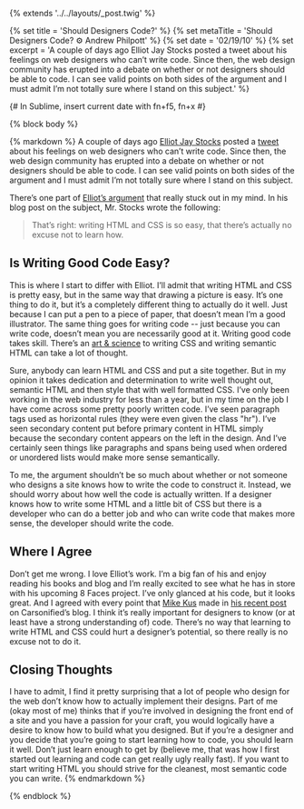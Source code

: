 {% extends '../../layouts/_post.twig' %}

{% set title = 'Should Designers Code?' %}
{% set metaTitle = 'Should Designers Code? ⚙ Andrew Philpott' %}
{% set date = '02/19/10' %}
{% set excerpt = 'A couple of days ago Elliot Jay Stocks posted a tweet about his feelings on web designers who can’t write code. Since then, the web design community has erupted into a debate on whether or not designers should be able to code. I can see valid points on both sides of the argument and I must admit I’m not totally sure where I stand on this subject.' %}

{# In Sublime, insert current date with fn+f5, fn+x #}

{% block body %}

{% markdown %}
A couple of days ago [Elliot Jay Stocks](http://www.elliotjaystocks.com) posted a [tweet](http://twitter.com/elliotjaystocks/status/9227592793) about his feelings on web designers who can’t write code. Since then, the web design community has erupted into a debate on whether or not designers should be able to code. I can see valid points on both sides of the argument and I must admit I’m not totally sure where I stand on this subject.

There’s one part of [Elliot’s argument](http://elliotjaystocks.com/blog/web-designers-who-cant-code/) that really stuck out in my mind. In his blog post on the subject, Mr. Stocks wrote the following:

>That’s right: writing HTML and CSS is so easy, that there’s actually no excuse not to learn how.

## Is Writing Good Code Easy?

This is where I start to differ with Elliot. I’ll admit that writing HTML and CSS is pretty easy, but in the same way that drawing a picture is easy. It’s one thing to do it, but it’s a completely different thing to actually do it well. Just because I can put a pen to a piece of paper, that doesn’t mean I’m a good illustrator. The same thing goes for writing code -- just because you can write code, doesn’t mean you are necessarily good at it. Writing good code takes skill. There’s an [art & science](http://www.sitepoint.com/books/cssdesign1/?SID=1b5d45509056d5c534f11e7f76930258) to writing CSS and writing semantic HTML can take a lot of thought.

Sure, anybody can learn HTML and CSS and put a site together. But in my opinion it takes dedication and determination to write well thought out, semantic HTML and then style that with well formatted CSS. I’ve only been working in the web industry for less than a year, but in my time on the job I have come across some pretty poorly written code. I’ve seen paragraph tags used as horizontal rules (they were even given the class "hr"). I’ve seen secondary content put before primary content in HTML simply because the secondary content appears on the left in the design. And I’ve certainly seen things like paragraphs and spans being used when ordered or unordered lists would make more sense semantically.

To me, the argument shouldn’t be so much about whether or not someone who designs a site knows how to write the code to construct it. Instead, we should worry about how well the code is actually written. If a designer knows how to write some HTML and a little bit of CSS but there is a developer who can do a better job and who can write code that makes more sense, the developer should write the code.

## Where I Agree

Don’t get me wrong. I love Elliot’s work. I’m a big fan of his and enjoy reading his books and blog and I’m really excited to see what he has in store with his upcoming 8 Faces project. I’ve only glanced at his code, but it looks great. And I agreed with every point that [Mike Kus](http://www.thethingswemake.co.uk) made in [his recent post](http://carsonified.com/blog/uncategorized/5-good-reasons-why-designers-should-code/) on Carsonified’s blog. I think it’s really important for designers to know (or at least have a strong understanding of) code. There’s no way that learning to write HTML and CSS could hurt a designer’s potential, so there really is no excuse not to do it.

## Closing Thoughts

I have to admit, I find it pretty surprising that a lot of people who design for the web don’t know how to actually implement their designs. Part of me (okay most of me) thinks that if you’re involved in designing the front end of a site and you have a passion for your craft, you would logically have a desire to know how to build what you designed. But if you’re a designer and you decide that you’re going to start learning how to code, you should learn it well. Don’t just learn enough to get by (believe me, that was how I first started out learning and code can get really ugly really fast). If you want to start writing HTML you should strive for the cleanest, most semantic code you can write.
{% endmarkdown %}

{% endblock %}